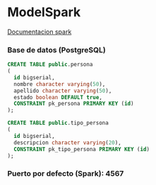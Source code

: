 # ModelSpark
[Documentacion spark](http://sparkjava.com/documentation#getting-started)

### Base de datos (PostgreSQL)

```SQL
CREATE TABLE public.persona
(
  id bigserial,
  nombre character varying(50),
  apellido character varying(50),
  estado boolean DEFAULT true,
  CONSTRAINT pk_persona PRIMARY KEY (id)
);

CREATE TABLE public.tipo_persona
(
  id bigserial,
  descripcion character varying(20),
  CONSTRAINT pk_tipo_persona PRIMARY KEY (id)
);
```
### Puerto por defecto (Spark): 4567
